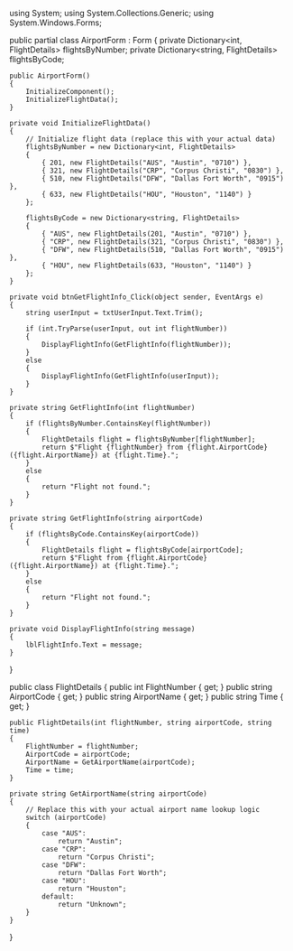 using System;
using System.Collections.Generic;
using System.Windows.Forms;

public partial class AirportForm : Form
{
    private Dictionary<int, FlightDetails> flightsByNumber;
    private Dictionary<string, FlightDetails> flightsByCode;

    public AirportForm()
    {
        InitializeComponent();
        InitializeFlightData();
    }

    private void InitializeFlightData()
    {
        // Initialize flight data (replace this with your actual data)
        flightsByNumber = new Dictionary<int, FlightDetails>
        {
            { 201, new FlightDetails("AUS", "Austin", "0710") },
            { 321, new FlightDetails("CRP", "Corpus Christi", "0830") },
            { 510, new FlightDetails("DFW", "Dallas Fort Worth", "0915") },
            { 633, new FlightDetails("HOU", "Houston", "1140") }
        };

        flightsByCode = new Dictionary<string, FlightDetails>
        {
            { "AUS", new FlightDetails(201, "Austin", "0710") },
            { "CRP", new FlightDetails(321, "Corpus Christi", "0830") },
            { "DFW", new FlightDetails(510, "Dallas Fort Worth", "0915") },
            { "HOU", new FlightDetails(633, "Houston", "1140") }
        };
    }

    private void btnGetFlightInfo_Click(object sender, EventArgs e)
    {
        string userInput = txtUserInput.Text.Trim();

        if (int.TryParse(userInput, out int flightNumber))
        {
            DisplayFlightInfo(GetFlightInfo(flightNumber));
        }
        else
        {
            DisplayFlightInfo(GetFlightInfo(userInput));
        }
    }

    private string GetFlightInfo(int flightNumber)
    {
        if (flightsByNumber.ContainsKey(flightNumber))
        {
            FlightDetails flight = flightsByNumber[flightNumber];
            return $"Flight {flightNumber} from {flight.AirportCode} ({flight.AirportName}) at {flight.Time}.";
        }
        else
        {
            return "Flight not found.";
        }
    }

    private string GetFlightInfo(string airportCode)
    {
        if (flightsByCode.ContainsKey(airportCode))
        {
            FlightDetails flight = flightsByCode[airportCode];
            return $"Flight from {flight.AirportCode} ({flight.AirportName}) at {flight.Time}.";
        }
        else
        {
            return "Flight not found.";
        }
    }

    private void DisplayFlightInfo(string message)
    {
        lblFlightInfo.Text = message;
    }
}

public class FlightDetails
{
    public int FlightNumber { get; }
    public string AirportCode { get; }
    public string AirportName { get; }
    public string Time { get; }

    public FlightDetails(int flightNumber, string airportCode, string time)
    {
        FlightNumber = flightNumber;
        AirportCode = airportCode;
        AirportName = GetAirportName(airportCode);
        Time = time;
    }

    private string GetAirportName(string airportCode)
    {
        // Replace this with your actual airport name lookup logic
        switch (airportCode)
        {
            case "AUS":
                return "Austin";
            case "CRP":
                return "Corpus Christi";
            case "DFW":
                return "Dallas Fort Worth";
            case "HOU":
                return "Houston";
            default:
                return "Unknown";
        }
    }
}
